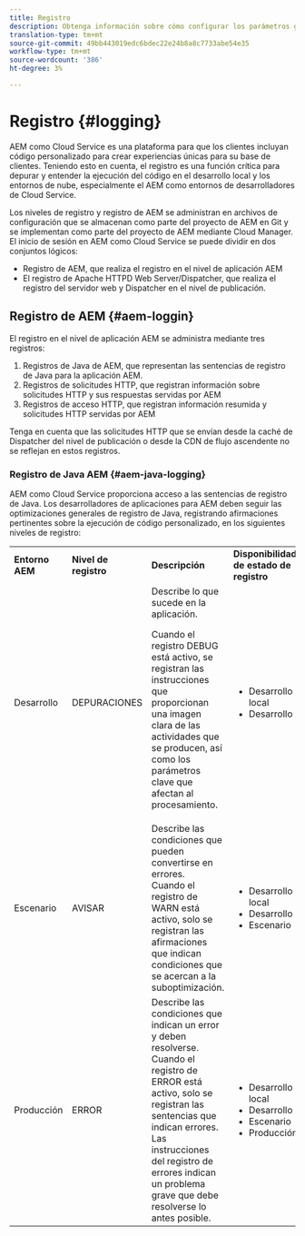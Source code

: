 ```yaml
---
title: Registro
description: Obtenga información sobre cómo configurar los parámetros globales para el servicio de registro central, la configuración específica para los servicios individuales o cómo solicitar el registro de datos.
translation-type: tm+mt
source-git-commit: 49bb443019edc6bdec22e24b8a8c7733abe54e35
workflow-type: tm+mt
source-wordcount: '386'
ht-degree: 3%

---
```



# Registro {#logging}

AEM como Cloud Service es una plataforma para que los clientes incluyan código personalizado para crear experiencias únicas para su base de clientes. Teniendo esto en cuenta, el registro es una función crítica para depurar y entender la ejecución del código en el desarrollo local y los entornos de nube, especialmente el AEM como entornos de desarrolladores de Cloud Service.

Los niveles de registro y registro de AEM se administran en archivos de configuración que se almacenan como parte del proyecto de AEM en Git y se implementan como parte del proyecto de AEM mediante Cloud Manager. El inicio de sesión en AEM como Cloud Service se puede dividir en dos conjuntos lógicos:

* Registro de AEM, que realiza el registro en el nivel de aplicación AEM
* El registro de Apache HTTPD Web Server/Dispatcher, que realiza el registro del servidor web y Dispatcher en el nivel de publicación.

## Registro de AEM {#aem-loggin}

El registro en el nivel de aplicación AEM se administra mediante tres registros:

1. Registros de Java de AEM, que representan las sentencias de registro de Java para la aplicación AEM.
1. Registros de solicitudes HTTP, que registran información sobre solicitudes HTTP y sus respuestas servidas por AEM
1. Registros de acceso HTTP, que registran información resumida y solicitudes HTTP servidas por AEM

Tenga en cuenta que las solicitudes HTTP que se envían desde la caché de Dispatcher del nivel de publicación o desde la CDN de flujo ascendente no se reflejan en estos registros.

### Registro de Java AEM {#aem-java-logging}

AEM como Cloud Service proporciona acceso a las sentencias de registro de Java. Los desarrolladores de aplicaciones para AEM deben seguir las optimizaciones generales de registro de Java, registrando afirmaciones pertinentes sobre la ejecución de código personalizado, en los siguientes niveles de registro:

<table>
<tr>
<td>
<b>Entorno AEM</b></td>
<td>
<b>Nivel de registro</b></td>
<td>
<b>Descripción</b></td>
<td>
<b>Disponibilidad de estado de registro</b></td>
</tr>
<tr>
<td>
Desarrollo</td>
<td>
DEPURACIONES</td>
<td>
Describe lo que sucede en la aplicación.<br>

Cuando el registro DEBUG está activo, se registran las instrucciones que proporcionan una imagen clara de las actividades que se producen, así como los parámetros clave que afectan al procesamiento.</td>
<td>
<ul>
<li> Desarrollo local</li>
<li>Desarrollo</li>
</ul></td>
</tr>
<tr>
<td>
Escenario</td>
<td>
AVISAR</td>
<td>
Describe las condiciones que pueden convertirse en errores.<br>
Cuando el registro de WARN está activo, solo se registran las afirmaciones que indican condiciones que se acercan a la suboptimización.</td>
<td>
<ul>
<li> Desarrollo local</li>
<li>Desarrollo</li>
<li>Escenario</li>
</ul></td>
</tr>
<tr>
<td>
Producción</td>
<td>
ERROR</td>
<td>
Describe las condiciones que indican un error y deben resolverse.<br>
Cuando el registro de ERROR está activo, solo se registran las sentencias que indican errores. Las instrucciones del registro de errores indican un problema grave que debe resolverse lo antes posible.</td>
<td>
<ul>
<li> Desarrollo local</li>
<li>Desarrollo</li>
<li>Escenario</li>
<li>Producción</li>
</ul></td>
</tr>
</table>